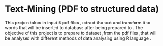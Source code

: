 # Text-Mining (PDF to structured data)
This project takes in input 5 pdf files ,extract the text and transform it to words that will be inserted to database after being prepared to .
The objective of this project is to prepare to dataset ,from the pdf files ,that will be analysed with different methods of data analysing using R language .
